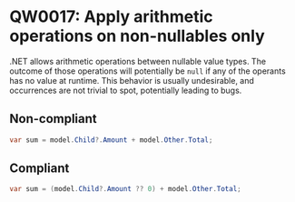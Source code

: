 # QW0017: Apply arithmetic operations on non-nullables only 

.NET allows arithmetic operations between nullable value types. The outcome of
those operations will potentially be `null` if any of the operants has no value
at runtime. This behavior is usually undesirable, and occurrences are not trivial
to spot, potentially leading to bugs.
## Non-compliant

``` C#
var sum = model.Child?.Amount + model.Other.Total;
```

## Compliant
``` C#
var sum = (model.Child?.Amount ?? 0) + model.Other.Total;
````
